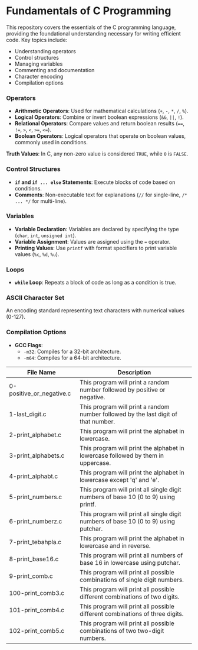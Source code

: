 # Fundamentals of C Programming

This repository covers the essentials of the C programming language, providing the foundational understanding necessary for writing efficient code. Key topics include:

- Understanding operators
- Control structures
- Managing variables
- Commenting and documentation
- Character encoding
- Compilation options

### Operators

- **Arithmetic Operators**: Used for mathematical calculations (`+`, `-`, `*`, `/`, `%`).
- **Logical Operators**: Combine or invert boolean expressions (`&&`, `||`, `!`).
- **Relational Operators**: Compare values and return boolean results (`==`, `!=`, `>`, `<`, `>=`, `<=`).
- **Boolean Operators**: Logical operators that operate on boolean values, commonly used in conditions.

**Truth Values**: In C, any non-zero value is considered `TRUE`, while `0` is `FALSE`.

### Control Structures

- **`if` and `if ... else` Statements**: Execute blocks of code based on conditions.
- **Comments**: Non-executable text for explanations (`//` for single-line, `/* ... */` for multi-line).

### Variables

- **Variable Declaration**: Variables are declared by specifying the type (`char`, `int`, `unsigned int`).
- **Variable Assignment**: Values are assigned using the `=` operator.
- **Printing Values**: Use `printf` with format specifiers to print variable values (`%c`, `%d`, `%u`).

### Loops

- **`while` Loop**: Repeats a block of code as long as a condition is true.

### ASCII Character Set

An encoding standard representing text characters with numerical values (0-127).

### Compilation Options

- **GCC Flags**:
  - `-m32`: Compiles for a 32-bit architecture.
  - `-m64`: Compiles for a 64-bit architecture.

| File Name              | Description                                                        |
|------------------------|--------------------------------------------------------------------|
| 0-positive_or_negative.c| This program will print a random number followed by positive or negative. |
| 1-last_digit.c        | This program will print a random number followed by the last digit of that number. |
| 2-print_alphabet.c    | This program will print the alphabet in lowercase.                |
| 3-print_alphabets.c   | This program will print the alphabet in lowercase followed by them in uppercase. |
| 4-print_alphabt.c     | This program will print the alphabet in lowercase except 'q' and 'e'. |
| 5-print_numbers.c     | This program will print all single digit numbers of base 10 (0 to 9) using printf. |
| 6-print_numberz.c     | This program will print all single digit numbers of base 10 (0 to 9) using putchar. |
| 7-print_tebahpla.c    | This program will print the alphabet in lowercase and in reverse. |
| 8-print_base16.c      | This program will print all numbers of base 16 in lowercase using putchar. |
| 9-print_comb.c        | This program will print all possible combinations of single digit numbers. |
| 100-print_comb3.c     | This program will print all possible different combinations of two digits. |
| 101-print_comb4.c     | This program will print all possible different combinations of three digits. |
| 102-print_comb5.c     | This program will print all possible combinations of two two-digit numbers. |
